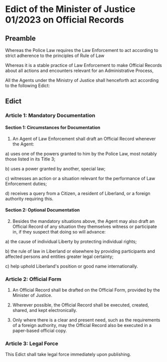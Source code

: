 # Edict of the Minister of Justice 01/2023 on Official Records

## Preamble

Whereas the Police Law requires the Law Enforcement to act according to strict adherence to the principles of Rule of Law

Whereas it is a stable practice of Law Enforcement to make Official Records about all actions and encounters relevant for an Administrative Process,

All the Agents under the Ministry of Justice shall henceforth act according to the following Edict:

## Edict

### Article 1: Mandatory Documentation

#### Section 1: Circumstances for Documentation
1. An Agent of Law Enforcement shall draft an Official Record whenever the Agent:
  
  a) uses one of the powers granted to him by the Police Law, most notably those listed in its Title 3;
  
  b) uses a power granted by another, special law;
  
  c) witnesses an action or a situation relevant for the performance of Law Enforcement duties;
  
  d) receives a query from a Citizen, a resident of Liberland, or a foreign authority requiring this.

#### Section 2: Optional Documentation
2. Besides the mandatory situations above, the Agent may also draft an Official Record of any situation they themselves witness or participate in, if they suspect that doing so will advance:
  
  a) the cause of individual Liberty by protecting individual rights;
  
  b) the rule of law in Liberland or elsewhere by providing participants and affected persons and entities greater legal certainty;
  
  c) help uphold Liberland's position or good name internationally.

### Article 2: Official Form

1. An Official Record shall be drafted on the Official Form, provided by the Minister of Justice.
  
2. Wherever possible, the Official Record shall be executed, created, shared, and kept electronically.
  
3. Only where there is a clear and present need, such as the requirements of a foreign authority, may the Official Record also be executed in a paper-based official copy.

### Article 3: Legal Force
This Edict shall take legal force immediately upon publishing.

